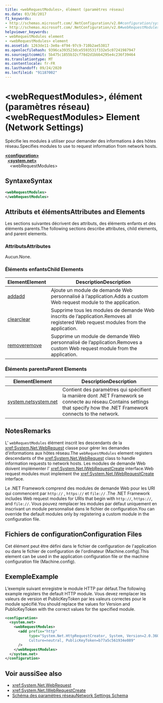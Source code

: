 ```yaml
---
title: <webRequestModules>, élément (paramètres réseau)
ms.date: 03/30/2017
f1_keywords:
- http://schemas.microsoft.com/.NetConfiguration/v2.0#configuration/system.net/webRequestModules
- http://schemas.microsoft.com/.NetConfiguration/v2.0#webRequestModules
helpviewer_keywords:
- webRequestModules element
- <webRequestModules> element
ms.assetid: 1263de11-3e0a-4f94-97c9-710b2ae53817
ms.openlocfilehash: 9396ca393523dce5593531f332e5c07241987947
ms.sourcegitcommit: 5b475c1855b32cf78d2d1bbb4295e4c236f39464
ms.translationtype: MT
ms.contentlocale: fr-FR
ms.lasthandoff: 09/24/2020
ms.locfileid: "91187002"
---
```

# <a name="webrequestmodules-element-network-settings"></a><span data-ttu-id="8ef48-102">\<webRequestModules>, élément (paramètres réseau)</span><span class="sxs-lookup"><span data-stu-id="8ef48-102">\<webRequestModules> Element (Network Settings)</span></span>

<span data-ttu-id="8ef48-103">Spécifie les modules à utiliser pour demander des informations à des hôtes réseau.</span><span class="sxs-lookup"><span data-stu-id="8ef48-103">Specifies modules to use to request information from network hosts.</span></span>  
  
[**\<configuration>**](../configuration-element.md)  
&nbsp;&nbsp;[**\<system.net>**](system-net-element-network-settings.md)  
&nbsp;&nbsp;&nbsp;&nbsp;\<webRequestModules>  
  
## <a name="syntax"></a><span data-ttu-id="8ef48-104">Syntaxe</span><span class="sxs-lookup"><span data-stu-id="8ef48-104">Syntax</span></span>  
  
```xml  
<webRequestModules>
</webRequestModules>  
```  
  
## <a name="attributes-and-elements"></a><span data-ttu-id="8ef48-105">Attributs et éléments</span><span class="sxs-lookup"><span data-stu-id="8ef48-105">Attributes and Elements</span></span>  

 <span data-ttu-id="8ef48-106">Les sections suivantes décrivent des attributs, des éléments enfants et des éléments parents.</span><span class="sxs-lookup"><span data-stu-id="8ef48-106">The following sections describe attributes, child elements, and parent elements.</span></span>  
  
### <a name="attributes"></a><span data-ttu-id="8ef48-107">Attributs</span><span class="sxs-lookup"><span data-stu-id="8ef48-107">Attributes</span></span>  

 <span data-ttu-id="8ef48-108">Aucun.</span><span class="sxs-lookup"><span data-stu-id="8ef48-108">None.</span></span>  
  
### <a name="child-elements"></a><span data-ttu-id="8ef48-109">Éléments enfants</span><span class="sxs-lookup"><span data-stu-id="8ef48-109">Child Elements</span></span>  
  
|<span data-ttu-id="8ef48-110">**Element**</span><span class="sxs-lookup"><span data-stu-id="8ef48-110">**Element**</span></span>|<span data-ttu-id="8ef48-111">**Description**</span><span class="sxs-lookup"><span data-stu-id="8ef48-111">**Description**</span></span>|  
|-----------------|---------------------|  
|[<span data-ttu-id="8ef48-112">add</span><span class="sxs-lookup"><span data-stu-id="8ef48-112">add</span></span>](add-element-for-webrequestmodules-network-settings.md)|<span data-ttu-id="8ef48-113">Ajoute un module de demande Web personnalisé à l’application.</span><span class="sxs-lookup"><span data-stu-id="8ef48-113">Adds a custom Web request module to the application.</span></span>|  
|[<span data-ttu-id="8ef48-114">clear</span><span class="sxs-lookup"><span data-stu-id="8ef48-114">clear</span></span>](clear-element-for-webrequestmodules-network-settings.md)|<span data-ttu-id="8ef48-115">Supprime tous les modules de demande Web inscrits de l’application.</span><span class="sxs-lookup"><span data-stu-id="8ef48-115">Removes all registered Web request modules from the application.</span></span>|  
|[<span data-ttu-id="8ef48-116">remove</span><span class="sxs-lookup"><span data-stu-id="8ef48-116">remove</span></span>](remove-element-for-webrequestmodules-network-settings.md)|<span data-ttu-id="8ef48-117">Supprime un module de demande Web personnalisé de l’application.</span><span class="sxs-lookup"><span data-stu-id="8ef48-117">Removes a custom Web request module from the application.</span></span>|  
  
### <a name="parent-elements"></a><span data-ttu-id="8ef48-118">Éléments parents</span><span class="sxs-lookup"><span data-stu-id="8ef48-118">Parent Elements</span></span>  
  
|<span data-ttu-id="8ef48-119">**Element**</span><span class="sxs-lookup"><span data-stu-id="8ef48-119">**Element**</span></span>|<span data-ttu-id="8ef48-120">**Description**</span><span class="sxs-lookup"><span data-stu-id="8ef48-120">**Description**</span></span>|  
|-----------------|---------------------|  
|[<span data-ttu-id="8ef48-121">system.net</span><span class="sxs-lookup"><span data-stu-id="8ef48-121">system.net</span></span>](system-net-element-network-settings.md)|<span data-ttu-id="8ef48-122">Contient des paramètres qui spécifient la manière dont .NET Framework se connecte au réseau.</span><span class="sxs-lookup"><span data-stu-id="8ef48-122">Contains settings that specify how the .NET Framework connects to the network.</span></span>|  
  
## <a name="remarks"></a><span data-ttu-id="8ef48-123">Notes</span><span class="sxs-lookup"><span data-stu-id="8ef48-123">Remarks</span></span>  

 <span data-ttu-id="8ef48-124">L' `webRequestModules` élément inscrit les descendants de la <xref:System.Net.WebRequest> classe pour gérer les demandes d’informations aux hôtes réseau.</span><span class="sxs-lookup"><span data-stu-id="8ef48-124">The `webRequestModules` element registers descendants of the <xref:System.Net.WebRequest> class to handle information requests to network hosts.</span></span> <span data-ttu-id="8ef48-125">Les modules de demande Web doivent implémenter l' <xref:System.Net.IWebRequestCreate> interface.</span><span class="sxs-lookup"><span data-stu-id="8ef48-125">Web request modules must implement the <xref:System.Net.IWebRequestCreate> interface.</span></span>  
  
 <span data-ttu-id="8ef48-126">Le .NET Framework comprend des modules de demande Web pour les URI qui commencent par `http://` , `https://` et `file://` .</span><span class="sxs-lookup"><span data-stu-id="8ef48-126">The .NET Framework includes Web request modules for URIs that begin with `http://`, `https://`, and `file://`.</span></span> <span data-ttu-id="8ef48-127">Vous pouvez remplacer les modules par défaut uniquement en inscrivant un module personnalisé dans le fichier de configuration.</span><span class="sxs-lookup"><span data-stu-id="8ef48-127">You can override the default modules only by registering a custom module in the configuration file.</span></span>  
  
## <a name="configuration-files"></a><span data-ttu-id="8ef48-128">Fichiers de configuration</span><span class="sxs-lookup"><span data-stu-id="8ef48-128">Configuration Files</span></span>  

 <span data-ttu-id="8ef48-129">Cet élément peut être défini dans le fichier de configuration de l'application ou dans le fichier de configuration de l'ordinateur (Machine.config).</span><span class="sxs-lookup"><span data-stu-id="8ef48-129">This element can be used in the application configuration file or the machine configuration file (Machine.config).</span></span>  
  
## <a name="example"></a><span data-ttu-id="8ef48-130">Exemple</span><span class="sxs-lookup"><span data-stu-id="8ef48-130">Example</span></span>  

 <span data-ttu-id="8ef48-131">L’exemple suivant enregistre le module HTTP par défaut.</span><span class="sxs-lookup"><span data-stu-id="8ef48-131">The following example registers the default HTTP module.</span></span> <span data-ttu-id="8ef48-132">Vous devez remplacer les valeurs de version et PublicKeyToken par les valeurs correctes pour le module spécifié.</span><span class="sxs-lookup"><span data-stu-id="8ef48-132">You should replace the values for Version and PublicKeyToken with the correct values for the specified module.</span></span>  
  
```xml  
<configuration>  
  <system.net>  
    <webRequestModules>  
      <add prefix="http"  
           type="System.Net.HttpRequestCreator, System, Version=2.0.3600.0,  
           Culture=neutral, PublicKeyToken=b77a5c561934e089"  
      />  
    </webRequestModules>  
  </system.net>  
</configuration>  
```  
  
## <a name="see-also"></a><span data-ttu-id="8ef48-133">Voir aussi</span><span class="sxs-lookup"><span data-stu-id="8ef48-133">See also</span></span>

- <xref:System.Net.WebRequest>
- <xref:System.Net.IWebRequestCreate>
- [<span data-ttu-id="8ef48-134">Schéma des paramètres réseau</span><span class="sxs-lookup"><span data-stu-id="8ef48-134">Network Settings Schema</span></span>](index.md)

